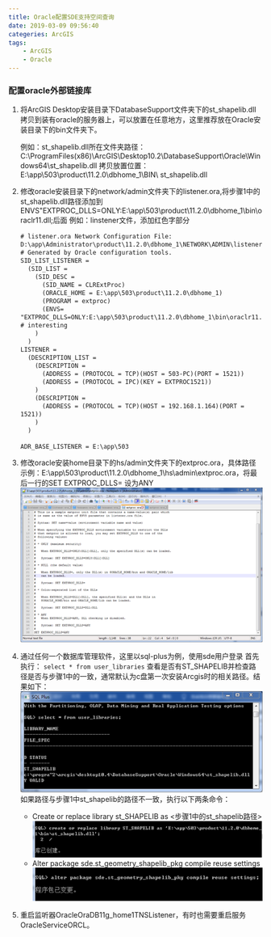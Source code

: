 ```yaml
---
title: Oracle配置SDE支持空间查询
date: 2019-03-09 09:56:40
categeries: ArcGIS
tags:
    - ArcGIS
    - Oracle
---
```

### 配置oracle外部链接库
1. 将ArcGIS Desktop安装目录下DatabaseSupport文件夹下的st_shapelib.dll拷贝到装有oracle的服务器上，可以放置在任意地方，这里推荐放在Oracle安装目录下的bin文件夹下。
    
    例如：st_shapelib.dll所在文件夹路径：
    C:\ProgramFiles(x86)\ArcGIS\Desktop10.2\DatabaseSupport\Oracle\Windows64\st_shapelib.dll
    拷贝放置位置：E:\app\503\product\11.2.0\dbhome_1\BIN\ st_shapelib.dll
2. 修改oracle安装目录下的network/admin文件夹下的listener.ora,将步骤1中的st_shapelib.dll路径添加到
   ENVS"EXTPROC_DLLS=ONLY:E:\app\503\product\11.2.0\dbhome_1\bin\oraclr11.dll;后面
        例如：linstener文件，添加红色字部分
    ``` ora
    # listener.ora Network Configuration File: D:\app\Administrator\product\11.2.0\dbhome_1\NETWORK\ADMIN\listener.ora
    # Generated by Oracle configuration tools.
    SID_LIST_LISTENER =
      (SID_LIST =
        (SID_DESC =
          (SID_NAME = CLRExtProc)
          (ORACLE_HOME = E:\app\503\product\11.2.0\dbhome_1)
          (PROGRAM = extproc)
          (ENVS= "EXTPROC_DLLS=ONLY:E:\app\503\product\11.2.0\dbhome_1\bin\oraclr11.dll;E:\app\503\product\11.2.0\dbhome_1\bin\st_shapelib.dll") # interesting
        )
      )   
    LISTENER =
      (DESCRIPTION_LIST =
        (DESCRIPTION =
          (ADDRESS = (PROTOCOL = TCP)(HOST = 503-PC)(PORT = 1521))
    	  (ADDRESS = (PROTOCOL = IPC)(KEY = EXTPROC1521))
        )
        (DESCRIPTION =
          (ADDRESS = (PROTOCOL = TCP)(HOST = 192.168.1.164)(PORT = 1521))
        )
      )
     
    ADR_BASE_LISTENER = E:\app\503
    ```
3. 修改oracle安装home目录下的hs/admin文件夹下的extproc.ora，具体路径示例：E:\app\503\product\11.2.0\dbhome_1\hs\admin\extproc.ora，将最后一行的SET EXTPROC_DLLS=  设为ANY
   ![extproc.ora设置](oracle-st-geometry/res1.png)
4. 通过任何一个数据库管理软件，这里以sql-plus为例，使用sde用户登录
   	首先执行：
   	`select * from user_libraries`
	查看是否有ST_SHAPELIB并检查路径是否与步骤1中的一致，通常默认为c盘第一次安装Arcgis时的相关路径。结果如下：
	 ![extproc.ora设置](oracle-st-geometry/res2.png)
	 如果路径与步骤1中st_shapelib的路径不一致，执行以下两条命令：
	 + Create or replace library st_SHAPELIB  as <步骤1中的st_shapelib路径>
	  ![extproc.ora设置](oracle-st-geometry/res3.png)
     + Alter package sde.st_geometry_shapelib_pkg compile reuse settings
     ![extproc.ora设置](oracle-st-geometry/res4.png)
5. 重启监听器OracleOraDB11g_home1TNSListener，有时也需要重启服务OracleServiceORCL。


